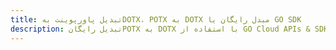 ---title: تبدیل پاورپوینت بهDOTX، POTX به DOTX مبدل رایگان یا GO SDKdescription: تبدیل رایگانPOTX به DOTX با استفاده از GO Cloud APIs & SDK. همچنین اسناد Microsoft PowerPoint را در Cloud ایجاد، ویرایش و رندر کنید.---